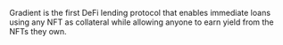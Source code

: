 Gradient is the first DeFi lending protocol that enables immediate loans using any NFT as collateral while allowing anyone to earn yield from the NFTs they own.